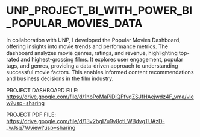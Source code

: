 # UNP_PROJECT_BI_WITH_POWER_BI_POPULAR_MOVIES_DATA

In collaboration with UNP, I developed the Popular Movies Dashboard, offering insights into movie trends and performance metrics. The dashboard analyzes movie genres, ratings, and revenue, highlighting top-rated and highest-grossing films. It explores user engagement, popular tags, and genres, providing a data-driven approach to understanding successful movie factors. This enables informed content recommendations and business decisions in the film industry.

PROJECT DASHBOARD FILE: https://drive.google.com/file/d/1hbPoMaPiDlQFfvqZSJfHAejwdz4F_vma/view?usp=sharing

PROJECT PDF FILE: https://drive.google.com/file/d/13v2bgI7u9v8otLWBdvgTUAzD-_wJsq7V/view?usp=sharing
